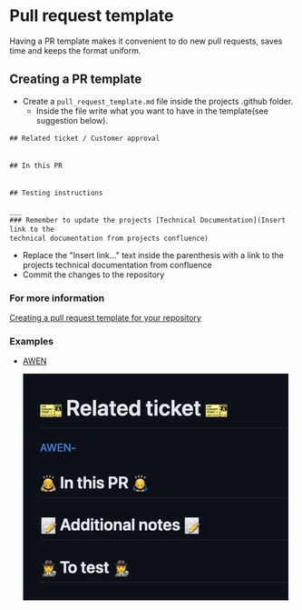 # Pull request template

Having a PR template makes it convenient to do new pull requests, saves time and keeps the format uniform.

## Creating a PR template

- Create a `pull_request_template.md` file inside the projects .github folder.
  - Inside the file write what you want to have in the template(see suggestion below).
```
## Related ticket / Customer approval


## In this PR


## Testing instructions

___
### Remember to update the projects [Technical Documentation](Insert link to the
technical documentation from projects confluence)
```
- Replace the "Insert link..." text inside the parenthesis with a link to the projects technical documentation
from confluence
- Commit the changes to the repository

### For more information
[Creating a pull request template for your repository](https://docs.github.com/en/communities/using-templates-to-encourage-useful-issues-and-pull-requests/creating-a-pull-request-template-for-your-repository)

### Examples
- [AWEN](https://github.com/druidfi/awen/blob/dev/.github/pull_request_template.md)

  ![img.png](img.png)
